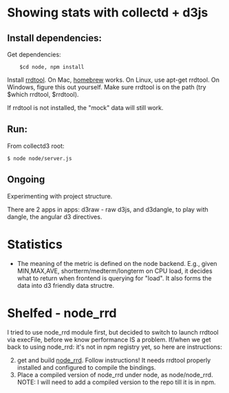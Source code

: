 # Showing stats with collectd + d3js

## Install dependencies: 

Get dependencies: 

		$cd node, npm install
		    
Install [rrdtool](http://oss.oetiker.ch/rrdtool). On Mac, [homebrew](http://mxcl.github.io/homebrew/) works. On Linux, use apt-get rrdtool. On Windows, figure this out yourself. Make sure rrdtool is on the path (try $which rrdtool, $rrdtool).

If rrdtool is not installed, the "mock" data will still work.


## Run: 

From collectd3 root: 
	
	$ node node/server.js

## Ongoing
Experimenting with project structure.

There are 2 apps in apps: d3raw - raw d3js, and d3dangle, to play with dangle, the angular d3 directives.

# Statistics
* The meaning of the metric is defined on the node backend. E.g., given MIN,MAX,AVE, shortterm/medterm/longterm on CPU load, it decides what to return when frontend is querying for "load". It also forms the data into d3 friendly data structre. 

# Shelfed - node_rrd
I tried to use node_rrd module first, but decided to switch to launch rrdtool via execFile, before we know performance IS a problem. If/when we get back to using node_rrd: it's not in npm registry yet, so here are instructions:

2. get and build [node_rrd](https://github.com/Orion98MC/node_rrd). Follow instructions! It needs rrdtool properly installed and configured to compile the bindings.
3. Place a compiled version of node_rrd under node, as node/node_rrd.
NOTE: I will need to add a compiled version to the repo till it is in npm.



